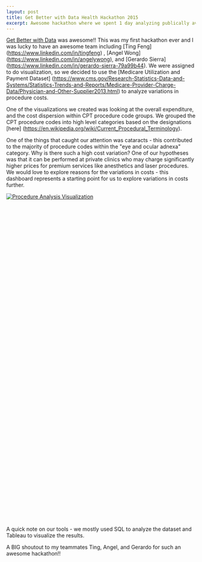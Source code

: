 ```yaml
---
layout: post
title: Get Better with Data Health Hackathon 2015
excerpt: Awesome hackathon where we spent 1 day analyzing publically available healthcare data. My team did an analysis on procedure code cost variations.
---
```


[Get Better with Data](http://getbetterwithdata.com/) was awesome!! This was my first hackathon ever and I was lucky to have an awesome team including [Ting Feng] (https://www.linkedin.com/in/tingfeng) , [Angel Wong] (https://www.linkedin.com/in/angelywong), and [Gerardo Sierra] (https://www.linkedin.com/in/gerardo-sierra-79a99b44). We were assigned to do visualization, so we decided to use the [Medicare Utilization and Payment Dataset] (https://www.cms.gov/Research-Statistics-Data-and-Systems/Statistics-Trends-and-Reports/Medicare-Provider-Charge-Data/Physician-and-Other-Supplier2013.html) to analyze  variations in procedure costs. 

One of the visualizations we created was looking at the overall expenditure, and the cost dispersion within CPT procedure code groups.  We grouped the CPT procedure codes into high level categories based on the designations [here] (https://en.wikipedia.org/wiki/Current_Procedural_Terminology). 

One of the things that caught our attention was cataracts - this contributed to the majority of procedure codes within the "eye and ocular adnexa" category. Why is there such a high cost variation? One of our hypotheses was that it can be performed at private clinics who may charge significantly higher prices for premium services like anesthetics and laser procedures. We would love to explore reasons for the variations in costs - this dashboard represents a starting point for us to explore variations in costs further.

<script type='text/javascript' src='https://public.tableau.com/javascripts/api/viz_v1.js'>{newline}</script><div class='tableauPlaceholder' style='width: 1004px; height: 869px;'><noscript><a href='#'><img alt='Procedure Analysis Visualization ' src='https:&#47;&#47;public.tableau.com&#47;static&#47;images&#47;Pr&#47;ProcedureCodeVariationAnalysis&#47;ProcedureAnalysisVisualization&#47;1_rss.png' style='border: none' /></a></noscript><object class='tableauViz' width='1004' height='869' style='display:none;'><param name='host_url' value='https%3A%2F%2Fpublic.tableau.com%2F' /> <param name='site_root' value='' /><param name='name' value='ProcedureCodeVariationAnalysis&#47;ProcedureAnalysisVisualization' /><param name='tabs' value='no' /><param name='toolbar' value='yes' /><param name='static_image' value='https:&#47;&#47;public.tableau.com&#47;static&#47;images&#47;Pr&#47;ProcedureCodeVariationAnalysis&#47;ProcedureAnalysisVisualization&#47;1.png' /> <param name='animate_transition' value='yes' /><param name='display_static_image' value='yes' /><param name='display_spinner' value='yes' /><param name='display_overlay' value='yes' /><param name='display_count' value='yes' /><param name='showVizHome' value='no' /><param name='showTabs' value='y' /><param name='bootstrapWhenNotified' value='true' /></object></div>

A quick note on our tools - we mostly used SQL to analyze the dataset and Tableau to visualize the results. 

A BIG shoutout to my teammates Ting, Angel, and Gerardo for such an awesome hackathon!! 
